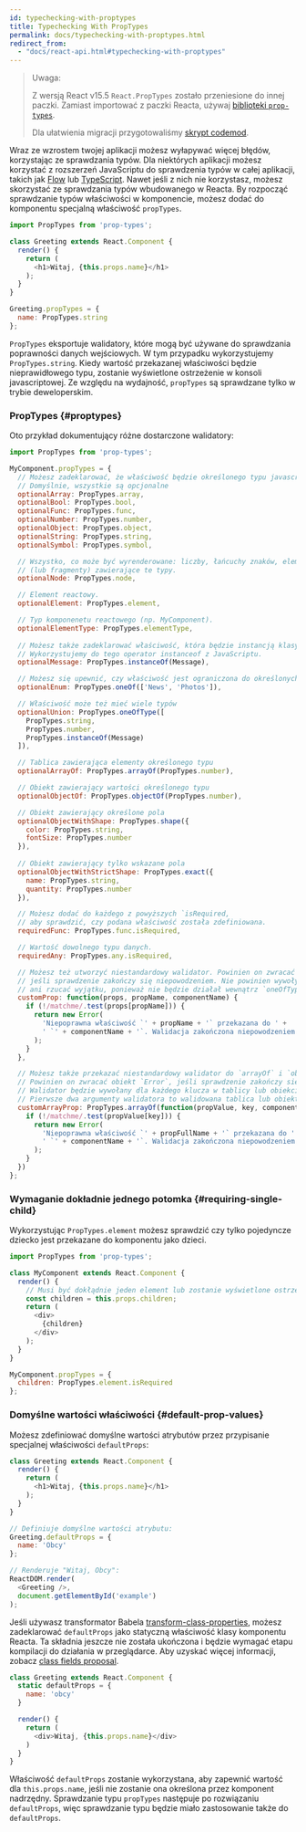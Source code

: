 ```yaml
---
id: typechecking-with-proptypes
title: Typechecking With PropTypes
permalink: docs/typechecking-with-proptypes.html
redirect_from:
  - "docs/react-api.html#typechecking-with-proptypes"
---
```


> Uwaga:
>
> Z wersją React v15.5 `React.PropTypes` zostało przeniesione do innej paczki. Zamiast importować z paczki Reacta, używaj [biblioteki `prop-types`](https://www.npmjs.com/package/prop-types).
>
> Dla ułatwienia migracji przygotowaliśmy [skrypt codemod](/blog/2017/04/07/react-v15.5.0.html#migrating-from-react.proptypes).

Wraz ze wzrostem twojej aplikacji możesz wyłapywać więcej błędów, korzystając ze sprawdzania typów. Dla niektórych aplikacji możesz korzystać z rozszerzeń JavaScriptu do sprawdzenia typów w całej aplikacji, takich jak [Flow](https://flow.org/) lub [TypeScript](https://www.typescriptlang.org/). Nawet jeśli z nich nie korzystasz, możesz skorzystać ze sprawdzania typów wbudowanego w Reacta. By rozpocząć sprawdzanie typów właściwości w komponencie, możesz dodać do komponentu specjalną właściwość `propTypes`.

```javascript
import PropTypes from 'prop-types';

class Greeting extends React.Component {
  render() {
    return (
      <h1>Witaj, {this.props.name}</h1>
    );
  }
}

Greeting.propTypes = {
  name: PropTypes.string
};
```
`PropTypes` eksportuje walidatory, które mogą być używane do sprawdzania poprawności danych wejściowych. W tym przypadku wykorzystujemy `PropTypes.string`. Kiedy wartość przekazanej właściwości będzie nieprawidłowego typu, zostanie wyświetlone ostrzeżenie w konsoli javascriptowej. Ze względu na wydajność, `propTypes` są sprawdzane tylko w trybie deweloperskim.

### PropTypes {#proptypes}

Oto przykład dokumentujący różne dostarczone walidatory:

```javascript
import PropTypes from 'prop-types';

MyComponent.propTypes = {
  // Możesz zadeklarować, że właściwość będzie określonego typu javascriptowego. 
  // Domyślnie, wszystkie są opcjonalne
  optionalArray: PropTypes.array,
  optionalBool: PropTypes.bool,
  optionalFunc: PropTypes.func,
  optionalNumber: PropTypes.number,
  optionalObject: PropTypes.object,
  optionalString: PropTypes.string,
  optionalSymbol: PropTypes.symbol,

  // Wszystko, co może być wyrenderowane: liczby, łańcuchy znaków, elementy lub tablice
  // (lub fragmenty) zawierające te typy.
  optionalNode: PropTypes.node,

  // Element reactowy.
  optionalElement: PropTypes.element,

  // Typ komponenetu reactowego (np. MyComponent).
  optionalElementType: PropTypes.elementType,
  
  // Możesz także zadeklarować właściwość, która będzie instancją klasy.
  // Wykorzystujemy do tego operator instanceof z JavaScriptu.
  optionalMessage: PropTypes.instanceOf(Message),

  // Możesz się upewnić, czy właściwość jest ograniczona do określonych wartości
  optionalEnum: PropTypes.oneOf(['News', 'Photos']),

  // Właściwość może też mieć wiele typów
  optionalUnion: PropTypes.oneOfType([
    PropTypes.string,
    PropTypes.number,
    PropTypes.instanceOf(Message)
  ]),

  // Tablica zawierająca elementy określonego typu
  optionalArrayOf: PropTypes.arrayOf(PropTypes.number),

  // Obiekt zawierający wartości określonego typu
  optionalObjectOf: PropTypes.objectOf(PropTypes.number),

  // Obiekt zawierający określone pola
  optionalObjectWithShape: PropTypes.shape({
    color: PropTypes.string,
    fontSize: PropTypes.number
  }),
  
  // Obiekt zawierający tylko wskazane pola
  optionalObjectWithStrictShape: PropTypes.exact({
    name: PropTypes.string,
    quantity: PropTypes.number
  }),   

  // Możesz dodać do każdego z powyższych `isRequired,
  // aby sprawdzić, czy podana właściwość została zdefiniowana.
  requiredFunc: PropTypes.func.isRequired,

  // Wartość dowolnego typu danych.
  requiredAny: PropTypes.any.isRequired,

  // Możesz też utworzyć niestandardowy walidator. Powinien on zwracać obiekt `Error`,
  // jeśli sprawdzenie zakończy się niepowodzeniem. Nie powinien wywoływać `console.warn`
  // ani rzucać wyjątku, ponieważ nie będzie działał wewnątrz `oneOfType`.
  customProp: function(props, propName, componentName) {
    if (!/matchme/.test(props[propName])) {
      return new Error(
        'Niepoprawna właściwość `' + propName + '` przekazana do ' +
        ' `' + componentName + '`. Walidacja zakończona niepowodzeniem.'
      );
    }
  },

  // Możesz także przekazać niestandardowy walidator do `arrayOf` i `objectOf`.
  // Powinien on zwracać obiekt `Error`, jeśli sprawdzenie zakończy się niepowodzeniem.
  // Walidator będzie wywołany dla każdego klucza w tablicy lub obiekcie.
  // Pierwsze dwa argumenty walidatora to walidowana tablica lub obiekt oraz klucz bieżącego elementu.
  customArrayProp: PropTypes.arrayOf(function(propValue, key, componentName, location, propFullName) {
    if (!/matchme/.test(propValue[key])) {
      return new Error(
        'Niepoprawna właściwość `' + propFullName + '` przekazana do ' +
        ' `' + componentName + '`. Walidacja zakończona niepowodzeniem.'
      );
    }
  })
};
```

### Wymaganie dokładnie jednego potomka {#requiring-single-child}

Wykorzystując `PropTypes.element` możesz sprawdzić czy tylko pojedyncze dziecko jest przekazane do komponentu jako dzieci.

```javascript
import PropTypes from 'prop-types';

class MyComponent extends React.Component {
  render() {
    // Musi być dokłądnie jeden element lub zostanie wyświetlone ostrzeżenie.
    const children = this.props.children;
    return (
      <div>
        {children}
      </div>
    );
  }
}

MyComponent.propTypes = {
  children: PropTypes.element.isRequired
};
```

### Domyślne wartości właściwości {#default-prop-values}

Możesz zdefiniować domyślne wartości atrybutów przez przypisanie specjalnej właściwości `defaultProps`:

```javascript
class Greeting extends React.Component {
  render() {
    return (
      <h1>Witaj, {this.props.name}</h1>
    );
  }
}

// Definiuje domyślne wartości atrybutu:
Greeting.defaultProps = {
  name: 'Obcy'
};

// Renderuje "Witaj, Obcy":
ReactDOM.render(
  <Greeting />,
  document.getElementById('example')
);
```

Jeśli używasz transformator Babela [transform-class-properties](https://babeljs.io/docs/plugins/transform-class-properties/), możesz zadeklarować `defaultProps` jako statyczną właściwość klasy komponentu Reacta. Ta składnia jeszcze nie została ukończona i będzie wymagać etapu kompilacji do działania w przeglądarce. Aby uzyskać więcej informacji, zobacz [class fields proposal](https://github.com/tc39/proposal-class-fields).

```javascript
class Greeting extends React.Component {
  static defaultProps = {
    name: 'obcy'
  }

  render() {
    return (
      <div>Witaj, {this.props.name}</div>
    )
  }
}
```
Właściwość `defaultProps` zostanie wykorzystana, aby zapewnić wartość dla `this.props.name`, jeśli nie zostanie ona określona przez komponent nadrzędny. Sprawdzanie typu `propTypes` następuje po rozwiązaniu` defaultProps`, więc sprawdzanie typu będzie miało zastosowanie także do `defaultProps`.
